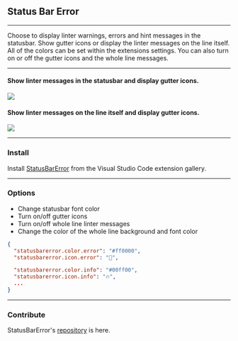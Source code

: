 ## Status Bar Error
---
Choose to display linter warnings, errors and hint messages in the statusbar. Show gutter icons or display the linter messages on the line itself. All of the colors can be set within the extensions settings. You can also turn on or off the gutter icons and the whole line messages.
___

#### Show linter messages in the statusbar and display gutter icons.
![](./images/gutter_only.gif)

#### Show linter messages on the line itself and display gutter icons.
![](./images/gutter_wholeline.gif)

___

### Install
Install [StatusBarError](https://marketplace.visualstudio.com/items?itemName=JoeBerria.statusbarerror) from the Visual Studio Code extension gallery.

---
### Options
* Change statusbar font color
* Turn on/off gutter icons
* Turn on/off whole line linter messages
* Change the color of the whole line background and font color

```json
{
  "statusbarerror.color.error": "#ff0000",
  "statusbarerror.icon.error": "🛑",

  "statusbarerror.color.info": "#00ff00",
  "statusbarerror.icon.info": "🔥",
  ...
}
```

---
### Contribute
StatusBarError's [repository](https://github.com/nexes/statusbar-error.git) is here.

